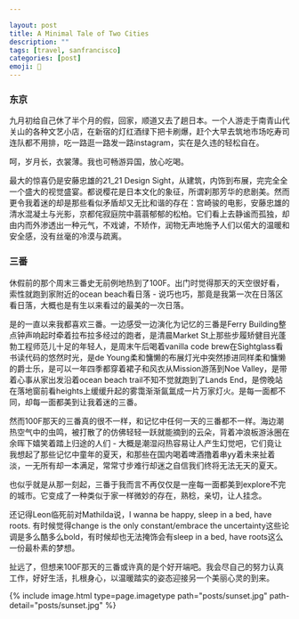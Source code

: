 ```yaml
---

layout: post
title: A Minimal Tale of Two Cities
description: ""
tags: [travel, sanfrancisco]
categories: [post]
emoji: 🌁
---
```


### 东京

九月初给自己休了半个月的假，回家，顺道又去了趟日本。一个人游走于南青山代关山的各种文艺小店，在新宿的灯红酒绿下把卡刷爆，赶个大早去筑地市场吃寿司连队都不用排，吃一路逛一路发一路instagram，实在是久违的轻松自在。

呵，岁月长，衣裳薄。我也可畅游异国，放心吃喝。

最大的惊喜仍是安藤忠雄的21_21 Design Sight，从建筑，内饰到布展，完完全全一个盛大的视觉盛宴。都说樱花是日本文化的象征，所谓刹那芳华的悲剧美。然而更令我着迷的却是那些看似矛盾却又无比和谐的存在：宫崎骏的电影，安藤忠雄的清水混凝土与光影，京都侘寂庭院中蓊蓊郁郁的松柏。它们看上去静谧而孤独，却由内而外渗透出一种元气，不戏谑，不矫作，润物无声地施予人们以偌大的温暖和安全感，没有丝毫的冷漠与疏离。

### 三番

休假前的那个周末三番史无前例地热到了100F。出门时觉得那天的天空很好看，索性就跑到家附近的ocean beach看日落 - 说巧也巧，那竟是我第一次在日落区看日落，大概也是有生以来看过的最美的一次日落。

是的一直以来我都喜欢三番。一边感受一边演化为记忆的三番是Ferry Building整点钟声响起时牵着拉布拉多经过的跑者，是清晨Market St上那些步履矫健目光蓬勃工程师范儿十足的年轻人，是周末午后喝着vanilla code brew在Sightglass看书读代码的悠然时光，是de Young柔和慵懒的布展灯光中突然掺进同样柔和慵懒的爵士乐，是可以一年四季都穿着裙子和风衣从Mission游荡到Noe Valley，是带着心事从家出发沿着ocean beach trail不知不觉就跑到了Lands End，是傍晚站在落地窗前看heights上缓缓升起的雾霭渐渐氤氲成一片万家灯火。是每一面都不同，却每一面都美到让我着迷的三番。

然而100F那天的三番真的很不一样，和记忆中任何一天的三番都不一样。海边潮热空气中的虫鸣，被打散了的仿佛轻轻一跃就能摘到的云朵，背着冲浪板游泳圈在余晖下嬉笑着踏上归途的人们 - 大概是潮湿闷热容易让人产生幻觉吧，它们竟让我想起了那些记忆中童年的夏天，和那些在国内喝着啤酒撸着串yy着未来扯着淡，一无所有却一本满足，常常寸步难行却迷之自信我们终将无法无天的夏天。

也似乎就是从那一刻起，三番于我而言不再仅仅是一座每一面都美到explore不完的城市。它变成了一种类似于家一样微妙的存在，熟稔，亲切，让人挂念。

还记得Leon临死前对Mathilda说，I wanna be happy, sleep in a bed, have roots. 有时候觉得change is the only constant/embrace the uncertainty这些论调是多么酷多么bold，有时候却也无法掩饰会有sleep in a bed, have roots这么一份最朴素的梦想。

扯远了，但想来100F那天的三番或许真的是个好开端吧。我会尽自己的努力认真工作，好好生活，扎根身心，以温暖踏实的姿态迎接另一个美丽心灵的到来。

{% include image.html type=page.imagetype path="posts/sunset.jpg" path-detail="posts/sunset.jpg" %}

